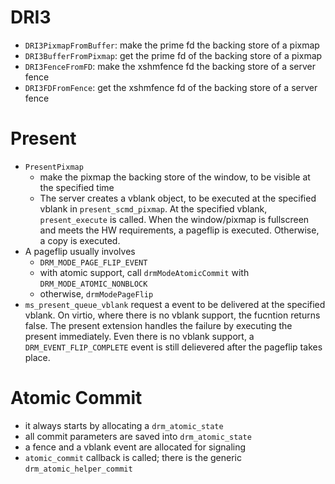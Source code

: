 # DRI3

 - `DRI3PixmapFromBuffer`: make the prime fd the backing store of a pixmap
 - `DRI3BufferFromPixmap`: get the prime fd of the backing store of a pixmap
 - `DRI3FenceFromFD`: make the xshmfence fd the backing store of a server fence
 - `DRI3FDFromFence`: get the xshmfence fd of the backing store of a server
                      fence

# Present

 - `PresentPixmap`
   - make the pixmap the backing store of the window, to be visible at the
     specified time
   - The server creates a vblank object, to be executed at the specified
     vblank in `present_scmd_pixmap`. At the specified vblank,
     `present_execute` is called.  When the window/pixmap is fullscreen and
     meets the HW requirements, a pageflip is executed.  Otherwise, a copy is
     executed.
 - A pageflip usually involves
   - `DRM_MODE_PAGE_FLIP_EVENT`
   - with atomic support, call `drmModeAtomicCommit` with `DRM_MODE_ATOMIC_NONBLOCK`
   - otherwise, `drmModePageFlip`
 - `ms_present_queue_vblank` request a event to be delivered at the specified
   vblank.  On virtio, where there is no vblank support, the fucntion returns
   false.  The present extension handles the failure by executing the present
   immediately.  Even there is no vblank support, a `DRM_EVENT_FLIP_COMPLETE`
   event is still delievered after the pageflip takes place.

# Atomic Commit

 - it always starts by allocating a `drm_atomic_state`
 - all commit parameters are saved into `drm_atomic_state`
 - a fence and a vblank event are allocated for signaling
 - `atomic_commit` callback is called; there is the generic
   `drm_atomic_helper_commit`

